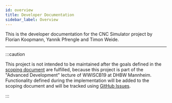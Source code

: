 ```yaml
---
id: overview
title: Developer Documentation
sidebar_label: Overview
---
```


This is the developer documentation for the CNC Simulator project by Florian Koopmann, Yannik Pfrengle and Timon Weide.

---

:::caution

This project is not intended to be maintained after the goals defined in the [scoping document](/docs/dev/scoping) are fulfilled, because this project is part of the "Advanced Development" lecture of WWISCB19 at DHBW Mannheim. Functionality defined during the implementation will be added to the scoping document and will be tracked using [GitHub Issues](https://github.com/timonweide/CNC-Simulator/issues).

:::
